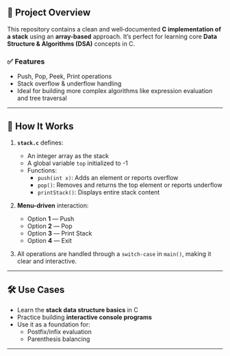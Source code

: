 ## 📘 Project Overview
This repository contains a clean and well‑documented **C implementation of a stack** using an **array-based** approach. It’s perfect for learning core **Data Structure & Algorithms (DSA)** concepts in C.

### ✅ Features
- Push, Pop, Peek, Print operations
- Stack overflow & underflow handling
- Ideal for building more complex algorithms like expression evaluation and tree traversal

---

## 🧠 How It Works

1. **`stack.c`** defines:
   - An integer array as the stack
   - A global variable `top` initialized to -1
   - Functions:
     - `push(int x)`: Adds an element or reports overflow
     - `pop()`: Removes and returns the top element or reports underflow
     - `printStack()`: Displays entire stack content

2. **Menu-driven** interaction:
   - Option **1** — Push
   - Option **2** — Pop
   - Option **3** — Print Stack
   - Option **4** — Exit

3. All operations are handled through a `switch-case` in `main()`, making it clear and interactive.

---

## 🛠 Use Cases

- Learn the **stack data structure basics** in C
- Practice building **interactive console programs**
- Use it as a foundation for:
  - Postfix/infix evaluation
  - Parenthesis balancing

---
